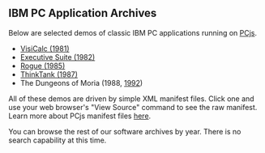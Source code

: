 IBM PC Application Archives
---

Below are selected demos of classic IBM PC applications running on [PCjs](/docs/about/).

* [VisiCalc (1981)](1981/visicalc/)
* [Executive Suite (1982)](1982/esuite/)
* [Rogue (1985)](1985/rogue/)
* [ThinkTank (1987)](1987/thinktank/)
* The Dungeons of Moria (1988, [1992](1992/moria/))

All of these demos are driven by simple XML manifest files.  Click one and use your web browser's "View Source"
command to see the raw manifest.  Learn more about PCjs manifest files [here](/apps/).

You can browse the rest of our software archives by year.  There is no search capability at this time.